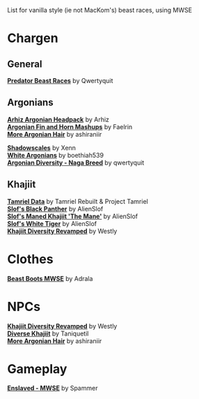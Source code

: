 List for vanilla style (ie not MacKom's) beast races, using MWSE  

# Chargen
## General
[**Predator Beast Races**](https://www.nexusmods.com/morrowind/mods/48894) by Qwertyquit  

## Argonians
[**Arhiz Argonian Headpack**](https://www.nexusmods.com/morrowind/mods/45373) by Arhiz  
[**Argonian Fin and Horn Mashups**](https://www.nexusmods.com/morrowind/mods/43545) by Faelrin  
[**More Argonian Hair**](https://www.nexusmods.com/morrowind/mods/43133) by ashiraniir  

[**Shadowscales**](https://www.nexusmods.com/morrowind/mods/22932) by Xenn  
[**White Argonians**](https://www.nexusmods.com/morrowind/mods/14288) by boethiah539  
[**Argonian Diversity - Naga Breed**](https://www.nexusmods.com/morrowind/mods/49110) by qwertyquit  

## Khajiit  
[**Tamriel Data**](https://www.nexusmods.com/morrowind/mods/44537) by Tamriel Rebuilt & Project Tamriel  
[**Slof's Black Panther**](https://www.nexusmods.com/morrowind/mods/46161) by AlienSlof  
[**Slof's Maned Khajiit 'The Mane'**](https://www.nexusmods.com/morrowind/mods/46168) by AlienSlof  
[**Slof's White Tiger**](https://www.nexusmods.com/morrowind/mods/46173) by AlienSlof  
[**Khajiit Diversity Revamped**](https://mw.modhistory.com/download-4-11320) by Westly  

# Clothes
[**Beast Boots MWSE**](https://www.nexusmods.com/morrowind/mods/48990) by Adrala  

# NPCs
[**Khajiit Diversity Revamped**](https://mw.modhistory.com/download-4-11320) by Westly  
[**Diverse Khajiit**](https://www.nexusmods.com/morrowind/mods/48832) by Taniquetil  
[**More Argonian Hair**](https://www.nexusmods.com/morrowind/mods/43133) by ashiraniir  

# Gameplay
[**Enslaved - MWSE**](https://www.nexusmods.com/morrowind/mods/51365) by Spammer  